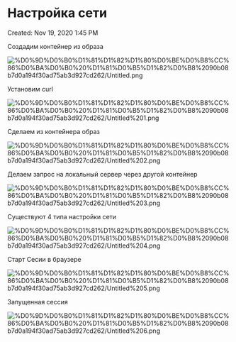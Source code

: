 # Настройка сети

Created: Nov 19, 2020 1:45 PM

Создадим контейнер из образа

![%D0%9D%D0%B0%D1%81%D1%82%D1%80%D0%BE%D0%B8%CC%86%D0%BA%D0%B0%20%D1%81%D0%B5%D1%82%D0%B8%2090b08b7d0a194f30ad75ab3d927cd262/Untitled.png](%D0%9D%D0%B0%D1%81%D1%82%D1%80%D0%BE%D0%B8%CC%86%D0%BA%D0%B0%20%D1%81%D0%B5%D1%82%D0%B8%2090b08b7d0a194f30ad75ab3d927cd262/Untitled.png)

Установим curl

![%D0%9D%D0%B0%D1%81%D1%82%D1%80%D0%BE%D0%B8%CC%86%D0%BA%D0%B0%20%D1%81%D0%B5%D1%82%D0%B8%2090b08b7d0a194f30ad75ab3d927cd262/Untitled%201.png](%D0%9D%D0%B0%D1%81%D1%82%D1%80%D0%BE%D0%B8%CC%86%D0%BA%D0%B0%20%D1%81%D0%B5%D1%82%D0%B8%2090b08b7d0a194f30ad75ab3d927cd262/Untitled%201.png)

Сделаем из контейнера образ

![%D0%9D%D0%B0%D1%81%D1%82%D1%80%D0%BE%D0%B8%CC%86%D0%BA%D0%B0%20%D1%81%D0%B5%D1%82%D0%B8%2090b08b7d0a194f30ad75ab3d927cd262/Untitled%202.png](%D0%9D%D0%B0%D1%81%D1%82%D1%80%D0%BE%D0%B8%CC%86%D0%BA%D0%B0%20%D1%81%D0%B5%D1%82%D0%B8%2090b08b7d0a194f30ad75ab3d927cd262/Untitled%202.png)

Делаем запрос на локальный сервер через другой контейнер

![%D0%9D%D0%B0%D1%81%D1%82%D1%80%D0%BE%D0%B8%CC%86%D0%BA%D0%B0%20%D1%81%D0%B5%D1%82%D0%B8%2090b08b7d0a194f30ad75ab3d927cd262/Untitled%203.png](%D0%9D%D0%B0%D1%81%D1%82%D1%80%D0%BE%D0%B8%CC%86%D0%BA%D0%B0%20%D1%81%D0%B5%D1%82%D0%B8%2090b08b7d0a194f30ad75ab3d927cd262/Untitled%203.png)

Существуют 4 типа настройки сети 

![%D0%9D%D0%B0%D1%81%D1%82%D1%80%D0%BE%D0%B8%CC%86%D0%BA%D0%B0%20%D1%81%D0%B5%D1%82%D0%B8%2090b08b7d0a194f30ad75ab3d927cd262/Untitled%204.png](%D0%9D%D0%B0%D1%81%D1%82%D1%80%D0%BE%D0%B8%CC%86%D0%BA%D0%B0%20%D1%81%D0%B5%D1%82%D0%B8%2090b08b7d0a194f30ad75ab3d927cd262/Untitled%204.png)

Старт Сесии в браузере

![%D0%9D%D0%B0%D1%81%D1%82%D1%80%D0%BE%D0%B8%CC%86%D0%BA%D0%B0%20%D1%81%D0%B5%D1%82%D0%B8%2090b08b7d0a194f30ad75ab3d927cd262/Untitled%205.png](%D0%9D%D0%B0%D1%81%D1%82%D1%80%D0%BE%D0%B8%CC%86%D0%BA%D0%B0%20%D1%81%D0%B5%D1%82%D0%B8%2090b08b7d0a194f30ad75ab3d927cd262/Untitled%205.png)

Запущенная сессия

![%D0%9D%D0%B0%D1%81%D1%82%D1%80%D0%BE%D0%B8%CC%86%D0%BA%D0%B0%20%D1%81%D0%B5%D1%82%D0%B8%2090b08b7d0a194f30ad75ab3d927cd262/Untitled%206.png](%D0%9D%D0%B0%D1%81%D1%82%D1%80%D0%BE%D0%B8%CC%86%D0%BA%D0%B0%20%D1%81%D0%B5%D1%82%D0%B8%2090b08b7d0a194f30ad75ab3d927cd262/Untitled%206.png)